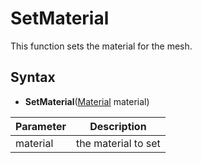 # SetMaterial

This function sets the material for the mesh.

## Syntax 

- **SetMaterial**([Material](Material.md) material)

| Parameter | Description |
|---|---|
| material | the material to set |
